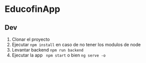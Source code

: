 # EducofinApp

## Dev

1.  Clonar el proyecto
2.  Ejecutar ``` npm install ``` en caso de no tener los modulos de node
3.  Levantar backend ``` npm run backend ```
4.  Ejecutar la app ``` npm start``` o bien ``` ng serve -o ```
